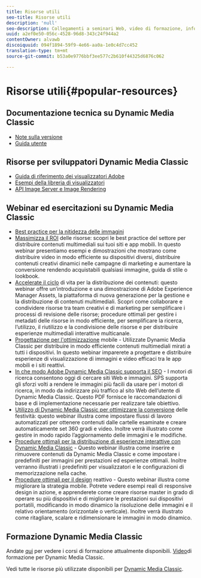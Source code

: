 ```yaml
---
title: Risorse utili
seo-title: Risorse utili
description: 'null'
seo-description: Collegamenti a seminari Web, video di formazione, informazioni sulle procedure ottimali e risorse per gli sviluppatori.
uuid: a2ef0e50-056c-4528-96d8-343c24f944a2
contentOwner: alvawb
discoiquuid: 094f1894-59f9-4e66-aa0a-1e0c4d7cc452
translation-type: tm+mt
source-git-commit: b53a0e9776bbf3ee577c2b610f44325d6876c062

---
```



# Risorse utili{#popular-resources}

## Documentazione tecnica su Dynamic Media Classic

* [Note sulla versione](https://marketing.adobe.com/resources/help/en_US/s7/release_notes/index.html)
* [Guida utente](introduction.md)

## Risorse per sviluppatori Dynamic Media Classic

* [Guida di riferimento dei visualizzatori Adobe](https://marketing.adobe.com/resources/help/en_US/s7/viewers_ref/index.html)
* [Esempi della libreria di visualizzatori](https://landing.adobe.com/en/na/dynamic-media/ctir-2755/live-demos.html)
* [API Image Server e Image Rendering](https://marketing.adobe.com/resources/help/en_US/s7/is_ir_api/index.html)

## Webinar ed esercitazioni su Dynamic Media Classic

* [Best practice per la nitidezza delle immagini](/help/assets/s7_sharpening_images.pdf)
* [Massimizza il ROI](https://adobecustomersuccess.adobeconnect.com/p5ar3hfrrec/?launcher=false&fcsContent=true&pbMode=normal&proto=true) delle risorse: scopri le best practice del settore per distribuire contenuti multimediali sui tuoi siti e app mobili. In questo webinar presentiamo esempi e dimostrazioni che mostrano come distribuire video in modo efficiente su dispositivi diversi, distribuire contenuti creativi dinamici nelle campagne di marketing e aumentare la conversione rendendo acquistabili qualsiasi immagine, guida di stile o lookbook.
* [Accelerate il ciclo](https://adobecustomersuccess.adobeconnect.com/p88ducm9pqv/) di vita per la distribuzione dei contenuti: questo webinar offre un’introduzione e una dimostrazione di Adobe Experience Manager Assets, la piattaforma di nuova generazione per la gestione e la distribuzione di contenuti multimediali. Scopri come collaborare e condividere risorse tra team creativi e di marketing per semplificare i processi di revisione delle risorse; procedure ottimali per gestire i metadati delle risorse in modo efficiente, per semplificare la ricerca, l’utilizzo, il riutilizzo e la condivisione delle risorse e per distribuire esperienze multimediali interattive multicanale.
* [Progettazione per l&#39;ottimizzazione](https://adobecustomersuccess.adobeconnect.com/p6oqd3wydif/?launcher=false&fcsContent=true&pbMode=normal&proto=true) mobile - Utilizzate Dynamic Media Classic per distribuire in modo efficiente contenuti multimediali mirati a tutti i dispositivi. In questo webinar imparerete a progettare e distribuire esperienze di visualizzazione di immagini e video efficaci tra le app mobili e i siti reattivi.
* [In che modo Adobe Dynamic Media Classic supporta il SEO](/help/assets/s7_seo.pdf) - I motori di ricerca consentono oggi di cercare siti Web e immagini. SPS supporta gli sforzi volti a rendere le immagini più facili da usare per i motori di ricerca, in modo da indirizzare più traffico al sito Web dell’utente di Dynamic Media Classic. Questo PDF fornisce le raccomandazioni di base e di implementazione necessarie per realizzare tale obiettivo.
* [Utilizzo di Dynamic Media Classic per ottimizzare la conversione](https://adobecustomersuccess.adobeconnect.com/p32n1yr85c9/?proto=true) delle festività: questo webinar illustra come impostare flussi di lavoro automatizzati per ottenere contenuti dalle cartelle esaminate e creare automaticamente set 360 gradi e video. Inoltre verrà illustrato come gestire in modo rapido l’aggiornamento delle immagini e le modifiche.
* [Procedure ottimali per la distribuzione di esperienze interattive con Dynamic Media Classic](https://seminars.adobeconnect.com/p7wb8ej3u6d/) - Questo webinar illustra come inserire e rimuovere contenuti da Dynamic Media Classic e come impostare i predefiniti per immagini per prestazioni ed esperienze ottimali. Inoltre verranno illustrati i predefiniti per visualizzatori e le configurazioni di memorizzazione nella cache.
* [Procedure ottimali per il design](https://offers.adobe.com/en/na/marketing/landings/_40458_responsive_design_live_on_demand_webinar.html) reattivo - Questo webinar illustra come migliorare la strategia mobile. Potrete vedere esempi reali di responsive design in azione, e apprenderete come creare risorse master in grado di operare su più dispositivi e di migliorare le prestazioni sui dispositivi portatili, modificando in modo dinamico la risoluzione delle immagini e il relativo orientamento (orizzontale o verticale). Inoltre verrà illustrato come ritagliare, scalare e ridimensionare le immagini in modo dinamico.

## Formazione Dynamic Media Classic

Andate [qui](https://training.adobe.com/training/courses.html#product=adobe-scene7) per vedere i corsi di formazione attualmente disponibili.
[Video](https://marketing.adobe.com/resources/help/en_US/s7/training-videos/)di formazione per Dynamic Media Classic.

Vedi tutte le risorse più utilizzate disponibili per [Dynamic Media Classic](home.md).
